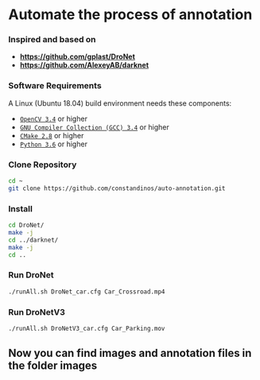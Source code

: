 # Automate the process of annotation
 
### Inspired and based on
* **https://github.com/gplast/DroNet**
* **https://github.com/AlexeyAB/darknet**

### Software Requirements
A Linux (Ubuntu 18.04) build environment needs these components:
* [`OpenCV 3.4`](https://docs.opencv.org/3.4.2/d7/d9f/tutorial_linux_install.html) or higher
* [`GNU Compiler Collection (GCC) 3.4`](https://linuxconfig.org/how-to-install-gcc-the-c-compiler-on-ubuntu-18-04-bionic-beaver-linux) or higher
* [`CMake 2.8`](https://cmake.org/install/) or higher
* [`Python 3.6`](https://www.python.org/downloads/) or higher

### Clone Repository
```bash
cd ~
git clone https://github.com/constandinos/auto-annotation.git
```

### Install
```bash
cd DroNet/
make -j
cd ../darknet/
make -j
cd ..
```

### Run DroNet
```bash
./runAll.sh DroNet_car.cfg Car_Crossroad.mp4
```

### Run DroNetV3
```bash
./runAll.sh DroNetV3_car.cfg Car_Parking.mov
```

## Now you can find images and annotation files in the folder images
